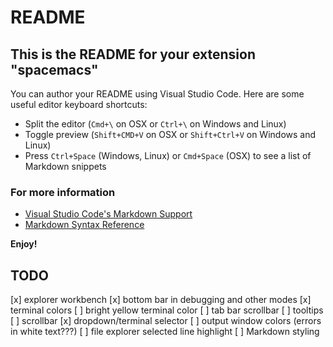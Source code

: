 # README
## This is the README for your extension "spacemacs"
You can author your README using Visual Studio Code.  Here are some useful editor keyboard shortcuts:

* Split the editor (`Cmd+\` on OSX or `Ctrl+\` on Windows and Linux)
* Toggle preview (`Shift+CMD+V` on OSX or `Shift+Ctrl+V` on Windows and Linux)
* Press `Ctrl+Space` (Windows, Linux) or `Cmd+Space` (OSX) to see a list of Markdown snippets

### For more information
* [Visual Studio Code's Markdown Support](http://code.visualstudio.com/docs/languages/markdown)
* [Markdown Syntax Reference](https://help.github.com/articles/markdown-basics/)

**Enjoy!**

## TODO
 [x] explorer workbench
 [x] bottom bar in debugging and other modes
 [x] terminal colors
 [ ] bright yellow terminal color
 [ ] tab bar scrollbar
 [ ] tooltips
 [ ] scrollbar
 [x] dropdown/terminal selector
 [ ] output window colors (errors in white text???)
 [ ] file explorer selected line highlight
 [ ] Markdown styling

